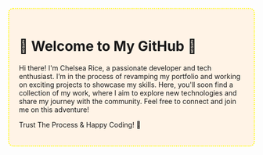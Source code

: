 <div style="border: 2px dotted yellow; border-radius: 10px; padding: 20px; background-color: #fff3e6;">

# 💛 Welcome to My GitHub 💛

Hi there! I'm Chelsea Rice, a passionate developer and tech enthusiast. I’m in the process of revamping my portfolio and working on exciting projects to showcase my skills. Here, you'll soon find a collection of my work, where I aim to explore new technologies and share my journey with the community. Feel free to connect and join me on this adventure!

Trust The Process & Happy Coding! 🚀

</div>



<!---
CodeChelseaCode/CodeChelseaCode is a ✨ special ✨ repository because its `README.md` (this file) appears on your GitHub profile.
You can click the Preview link to take a look at your changes.
--->
